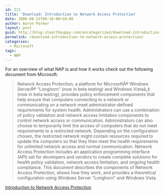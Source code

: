 ```yaml
---
id: 211
title: 'Download: Introduction to Network Access Protection'
date: 2006-08-21T00:16:00+10:00
author: Aaron Parker
layout: post
guid: http://blog.stealthpuppy.com/uncategorized/download-introduction-to-network-access-protection
permalink: /download-introduction-to-network-access-protection/
categories:
  - Microsoft
tags:
  - NAP
---
```

 <span>For an overview of what NAP is and how it works check out the following document from Microsoft:</span>

> <span>Network Access Protection, a platform for MicrosoftÂ® Windows ServerÂ® &#8220;Longhorn&#8221; (now in beta testing) and Windows Vistaâ„¢ (now in beta testing), provides policy enforcement components that help ensure that computers connecting to a network or communicating on a network meet administrator-defined requirements for system health. Administrators can use a combination of policy validation and network access limitation components to control network access or communication. Administrators can also choose to temporarily limit the access of computers that do not meet requirements to a restricted network. Depending on the configuration chosen, the restricted network might contain resources required to update the computers so that they then meet the health requirements for unlimited network access and normal communication. Network Access Protection includes an application programming interface (API) set for developers and vendors to create complete solutions for health policy validation, network access limitation, and ongoing health compliance. This document describes the components of Network Access Protection, shows how they work, and provides a theoretical configuration using Windows Server &#8220;Longhorn&#8221; and Windows Vista.</span>

<a href="http://www.microsoft.com/downloads/details.aspx?FamilyID=5d5e243a-23a8-479c-9f2d-37d6d79153e7&DisplayLang=en" target="_blank">Introduction to Network Access Protection</a>